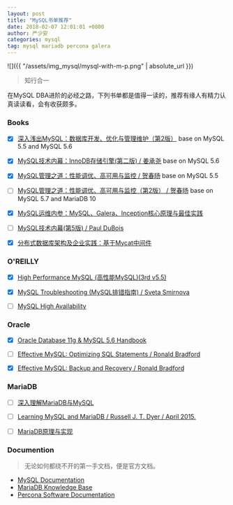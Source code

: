 ```yaml
---
layout: post
title: "MySQL书单推荐"
date: 2018-02-07 12:01:01 +0800
author: 严少安
categories: mysql
tag: mysql mariadb percona galera
---
```


![]({{ "/assets/img_mysql/mysql-with-m-p.png" | absolute_url }})

> 知行合一

在MySQL DBA进阶的必经之路，下列书单都是值得一读的，推荐有缘人有精力认真读读看，会有收获颇多。


### Books

- [x] [深入浅出MySQL：数据库开发、优化与管理维护（第2版）](https://item.jd.com/11381295.html) base on MySQL 5.5 and MySQL 5.6
- [x] [MySQL技术内幕：InnoDB存储引擎(第二版) / 姜承尧](https://item.jd.com/11252326.html) base on MySQL 5.6
- [x] [MySQL管理之道：性能调优、高可用与监控 / 贺春旸](https://item.jd.com/11398721.html) base on MySQL 5.5
- [ ] [MySQL管理之道：性能调优、高可用与监控（第2版） / 贺春旸](https://item.jd.com/11973797.html) base on MySQL 5.7 and MariaDB 10
- [x] [MySQL运维内参：MySQL、Galera、Inception核心原理与最佳实践](https://item.jd.com/12195430.html)
- [ ] [MySQL技术内幕(第5版) / Paul DuBois](https://item.jd.com/11720091.html)
- [x] [分布式数据库架构及企业实践：基于Mycat中间件](https://item.jd.com/12010439.html)


### O'REILLY

- [x] [High Performance MySQL (高性能MySQL)(3rd v5.5)](https://item.jd.com/11220393.html)
- [x] [MySQL Troubleshooting (MySQL排错指南) / Sveta Smirnova](https://item.jd.com/11741440.html)
- [ ] [MySQL High Availability](https://item.jd.com/11687044.html)


### Oracle

- [x] [Oracle Database 11g & MySQL 5.6 Handbook](https://item.jd.com/11195926.html)
- [ ] [Effective MySQL: Optimizing SQL Statements / Ronald Bradford](http://effectivemysql.com/book/)
- [x] [Effective MySQL: Backup and Recovery / Ronald Bradford](http://effectivemysql.com/book/)


### MariaDB

- [ ] [深入理解MariaDB与MySQL](https://item.jd.com/11835700.html)
- [ ] [Learning MySQL and MariaDB / Russell J. T. Dyer / April 2015.](https://item.jd.com/12055744.html)
- [ ] [MariaDB原理与实现](https://item.jd.com/11668495.html)


### Documention

> 无论如何都绕不开的第一手文档，便是官方文档。

- [MySQL Documentation](https://dev.mysql.com/doc/)
- [MariaDB Knowledge Base](https://mariadb.com/kb/en/)
- [Percona Software Documentation](https://www.percona.com/software/documentation)
